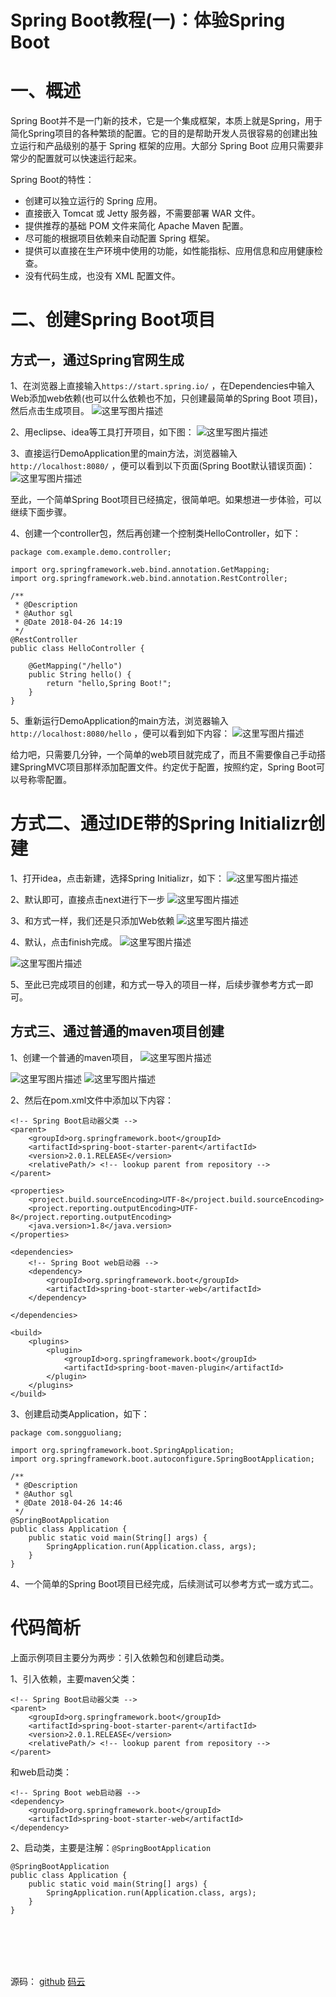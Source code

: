 # Spring Boot教程(一)：体验Spring Boot




# 一、概述

Spring Boot并不是一门新的技术，它是一个集成框架，本质上就是Spring，用于简化Spring项目的各种繁琐的配置。它的目的是帮助开发人员很容易的创建出独立运行和产品级别的基于 Spring 框架的应用。大部分 Spring Boot 应用只需要非常少的配置就可以快速运行起来。

Spring Boot的特性：

- 创建可以独立运行的 Spring 应用。
- 直接嵌入 Tomcat 或 Jetty 服务器，不需要部署 WAR 文件。
- 提供推荐的基础 POM 文件来简化 Apache Maven 配置。
- 尽可能的根据项目依赖来自动配置 Spring 框架。
- 提供可以直接在生产环境中使用的功能，如性能指标、应用信息和应用健康检查。
- 没有代码生成，也没有 XML 配置文件。

# 二、创建Spring Boot项目

## 方式一，通过Spring官网生成
1、在浏览器上直接输入`https://start.spring.io/` ，在Dependencies中输入Web添加web依赖(也可以什么依赖也不加，只创建最简单的Spring Boot 项目)，然后点击生成项目。
![这里写图片描述](images/01_01.png)

2、用eclipse、idea等工具打开项目，如下图：
![这里写图片描述](images/01_02.png)

3、直接运行DemoApplication里的main方法，浏览器输入`http://localhost:8080/` ，便可以看到以下页面(Spring Boot默认错误页面)：
![这里写图片描述](images/01_03.png)

至此，一个简单Spring Boot项目已经搞定，很简单吧。如果想进一步体验，可以继续下面步骤。

4、创建一个controller包，然后再创建一个控制类HelloController，如下：
```
package com.example.demo.controller;

import org.springframework.web.bind.annotation.GetMapping;
import org.springframework.web.bind.annotation.RestController;

/**
 * @Description
 * @Author sgl
 * @Date 2018-04-26 14:19
 */
@RestController
public class HelloController {

    @GetMapping("/hello")
    public String hello() {
        return "hello,Spring Boot!";
    }
}

```

5、重新运行DemoApplication的main方法，浏览器输入`http://localhost:8080/hello` ，便可以看到如下内容：
![这里写图片描述](images/01_04.png)

给力吧，只需要几分钟，一个简单的web项目就完成了，而且不需要像自己手动搭建SpringMVC项目那样添加配置文件。约定优于配置，按照约定，Spring Boot可以号称零配置。

# 方式二、通过IDE带的Spring Initializr创建

1、打开idea，点击新建，选择Spring Initializr，如下：
![这里写图片描述](images/01_05.png)

2、默认即可，直接点击next进行下一步
![这里写图片描述](images/01_06.png)

3、和方式一样，我们还是只添加Web依赖
![这里写图片描述](images/01_07.png)

4、默认，点击finish完成。
![这里写图片描述](images/01_08.png)

![这里写图片描述](images/01_09.png)

5、至此已完成项目的创建，和方式一导入的项目一样，后续步骤参考方式一即可。


## 方式三、通过普通的maven项目创建

1、创建一个普通的maven项目，
![这里写图片描述](images/01_10.png)

![这里写图片描述](images/01_11.png)
![这里写图片描述](images/01_12.png)

2、然后在pom.xml文件中添加以下内容：
```
<!-- Spring Boot启动器父类 -->
<parent>
    <groupId>org.springframework.boot</groupId>
    <artifactId>spring-boot-starter-parent</artifactId>
    <version>2.0.1.RELEASE</version>
    <relativePath/> <!-- lookup parent from repository -->
</parent>

<properties>
    <project.build.sourceEncoding>UTF-8</project.build.sourceEncoding>
    <project.reporting.outputEncoding>UTF-8</project.reporting.outputEncoding>
    <java.version>1.8</java.version>
</properties>

<dependencies>
    <!-- Spring Boot web启动器 -->
    <dependency>
        <groupId>org.springframework.boot</groupId>
        <artifactId>spring-boot-starter-web</artifactId>
    </dependency>

</dependencies>

<build>
    <plugins>
        <plugin>
            <groupId>org.springframework.boot</groupId>
            <artifactId>spring-boot-maven-plugin</artifactId>
        </plugin>
    </plugins>
</build>
```
3、创建启动类Application，如下：
```
package com.songguoliang;

import org.springframework.boot.SpringApplication;
import org.springframework.boot.autoconfigure.SpringBootApplication;

/**
 * @Description
 * @Author sgl
 * @Date 2018-04-26 14:46
 */
@SpringBootApplication
public class Application {
    public static void main(String[] args) {
        SpringApplication.run(Application.class, args);
    }
}

```
4、一个简单的Spring Boot项目已经完成，后续测试可以参考方式一或方式二。


# 代码简析

上面示例项目主要分为两步：引入依赖包和创建启动类。

1、引入依赖，主要maven父类：
```
<!-- Spring Boot启动器父类 -->
<parent>
    <groupId>org.springframework.boot</groupId>
    <artifactId>spring-boot-starter-parent</artifactId>
    <version>2.0.1.RELEASE</version>
    <relativePath/> <!-- lookup parent from repository -->
</parent>
```
和web启动类：
```
<!-- Spring Boot web启动器 -->
<dependency>
    <groupId>org.springframework.boot</groupId>
    <artifactId>spring-boot-starter-web</artifactId>
</dependency>
```

2、启动类，主要是注解：`@SpringBootApplication`
```
@SpringBootApplication 
public class Application {
    public static void main(String[] args) {
        SpringApplication.run(Application.class, args);
    }
}

```






<br><br><br><br>

源码： 
[github](https://github.com/itinypocket/spring-boot-study/tree/master/spring-boot-demo) 
[码云](https://gitee.com/itinypocket/spring-boot-study/tree/master/spring-boot-demo)
